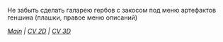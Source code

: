 Не забыть сделать галарею гербов с закосом под меню артефактов геншина (плашки, правое меню описаний)


*[Main](https://demernkardaz.github.io/Nkardazolink/) | [CV 2D](https://demernkardaz.github.io/Nkardazolink/?mode=CV&sel=2D) | [CV 3D](https://demernkardaz.github.io/Nkardazolink/?mode=CV&sel=3D)*
